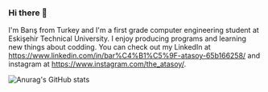 ### Hi there 👋

I'm Barış from Turkey and I'm a first grade computer engineering student at Eskişehir Technical University. I enjoy producing programs and learning new things about codding. You can check out my LinkedIn at https://www.linkedin.com/in/bar%C4%B1%C5%9F-atasoy-65b166258/ and instagram at https://www.instagram.com/the_atasoy/.

![Anurag's GitHub stats](https://github-readme-stats.vercel.app/api?username=the-atasoy&show_icons=true&theme=transparent)
